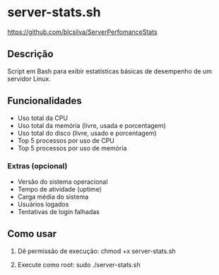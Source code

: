 # server-stats.sh

https://github.com/blcsilva/ServerPerfomanceStats

## Descrição

Script em Bash para exibir estatísticas básicas de desempenho de um servidor Linux.

## Funcionalidades

- Uso total da CPU  
- Uso total da memória (livre, usada e porcentagem)  
- Uso total do disco (livre, usado e porcentagem)  
- Top 5 processos por uso de CPU  
- Top 5 processos por uso de memória  

### Extras (opcional)

- Versão do sistema operacional  
- Tempo de atividade (uptime)  
- Carga média do sistema  
- Usuários logados  
- Tentativas de login falhadas  

## Como usar

1. Dê permissão de execução:
   chmod +x server-stats.sh


2. Execute como root:
   sudo ./server-stats.sh




